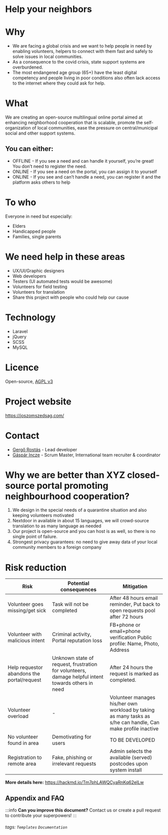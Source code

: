 
Help your neighbors
===

# Why
* We are facing a global crisis and we want to help people in need by enabling volunteers, helpers to connect with them fast and safely to solve issues in local communities.
* As a consequence to the covid crisis, state support systems are overburdened.
* The most endangered age group (65+) have the least digital competency and people living in poor conditions also often lack access to the internet where they could ask for help.

# What
We are creating an open-source multilingual online portal aimed at enhancing neighborhood cooperation that is scalable, promote the self-organization of local communities, ease the pressure on central/municipal social and other support systems.

## You can either:
* OFFLINE - If you see a need and can handle it yourself, you’re great! You don’t need to register the need.
* ONLINE - If you see a need on the portal, you can assign it to yourself
* ONLINE - If you see and can’t handle a need, you can register it and the platform asks others to help

# To who
Everyone in need but especially:
* Elders
* Handicapped people
* Families, single parents

# We need help in these areas

* UX/UI/Graphic designers
* Web developers
* Testers (UI automated tests would be awesome)
* Volunteers for field testing
* Volunteers for translation
* Share this project with people who could help our cause


# Technology
* Laravel
* jQuery
* SCSS
* MySQL

# Licence

Open-source, [AGPL v3](https://www.gnu.org/licenses/agpl-3.0.en.html)


# Project website

https://joszomszedsag.com/

# Contact

* [Gergő Rostás](https://www.linkedin.com/in/rostas-gergo/) - Lead developer
* [Gáspár Incze](https://www.linkedin.com/in/inczegaspar/) - Scrum Master, International team recruiter & coordinator


# Why we are better than XYZ closed-source portal promoting neighbourhood cooperation?

1. We design in the special needs of a quarantine situation and also keeping volunteers motivated
2. Nextdoor in available in about 15 languages, we will crowd-source translation to as many language as needed
3. Our project is open-source and you can host is as well, so there is no single point of failure.
4. Strongest privacy guarantees: no need to give away data of your local community members to a foreign company



# Risk reduction


| Risk | Potential consequences | Mitigation |
| -------- | -------- | -------- |
| Volunteer goes missing/get sick     | Task will not be completed     | After 48 hours email reminder, Put back to open requests pool after 72 hours |
| Volunteer with malicious intent | Criminal activity, Portal reputation loss | FB+phone or email+phone verification Public profile: Name, Photo, Address |
| Help requestor abandons the portal/request | Unknown state of request, frustration for volunteers, damage helpful intent towards others in need | After 24 hours the request is marked as completed. |
| Volunteer overload | - | Volunteer manages his/her own workload by taking as many tasks as s/he can handle, Can make profile inactive |
| No volunteer found in area | Demotivating for users | TO BE DEVELOPED |
| Registration to remote area | Fake, phishing or irrelevant requests | Admin selects the available (served) postcodes upon system install | 


**More details here:**
https://hackmd.io/Tm7phLAWQCyaRnKq62eILw


## Appendix and FAQ

:::info
**Can you improve this document?** Contact us or create a pull request to contribute your superpowers!
:::

###### tags: `Templates` `Documentation`




